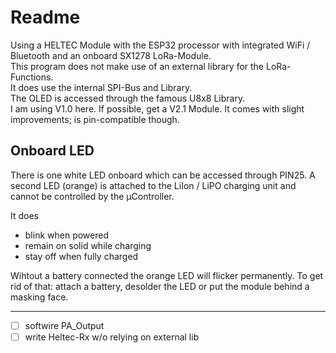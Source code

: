 # Readme #

Using a HELTEC Module with the ESP32 processor with integrated WiFi / Bluetooth and an onboard SX1278 LoRa-Module.\
This program does not make use of an external library for the LoRa-Functions.\
It does use the internal SPI-Bus and Library.\
The OLED is accessed through the famous U8x8 Library.\
I am using V1.0 here. If possible, get a V2.1 Module. It comes with slight improvements; is pin-compatible though.

## Onboard LED ##
There is one white LED onboard which can be accessed through PIN25. A second LED (orange) is attached to the LiIon / LiPO charging unit and cannot be controlled by the µController. 

It does
* blink when powered
* remain on solid while charging
* stay off when fully charged

Wihtout a battery connected the orange LED will flicker permanently. To get rid of that: attach a battery, desolder the LED or put the module behind a masking face.

- - - -

- [ ] softwire PA_Output
- [ ] write Heltec-Rx w/o relying on external lib
